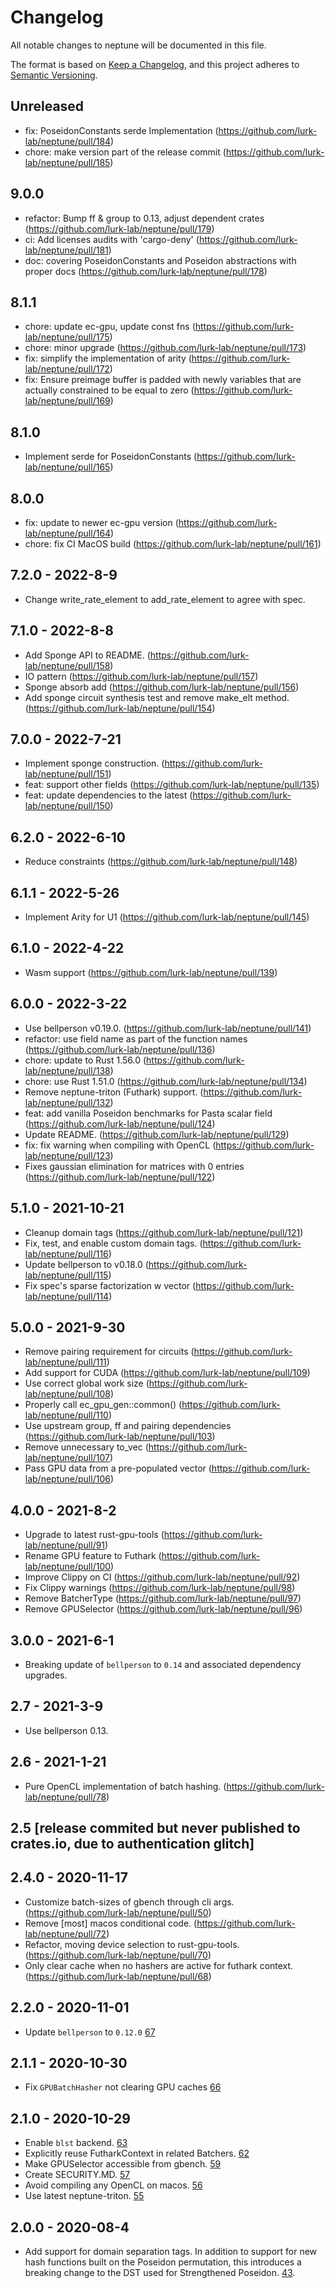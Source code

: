 # Changelog

All notable changes to neptune will be documented in this file.

The format is based on [Keep a Changelog](https://keepachangelog.com/en/1.0.0/),
and this project adheres to [Semantic Versioning](https://book.async.rs/overview/stability-guarantees.html).

## Unreleased

- fix: PoseidonConstants serde Implementation (https://github.com/lurk-lab/neptune/pull/184)
- chore: make version part of the release commit (https://github.com/lurk-lab/neptune/pull/185)

## 9.0.0

- refactor: Bump ff & group to 0.13, adjust dependent crates (https://github.com/lurk-lab/neptune/pull/179)
- ci: Add licenses audits with 'cargo-deny' (https://github.com/lurk-lab/neptune/pull/181)
- doc: covering PoseidonConstants and Poseidon abstractions with proper docs (https://github.com/lurk-lab/neptune/pull/178)

## 8.1.1

- chore: update ec-gpu, update const fns (https://github.com/lurk-lab/neptune/pull/175)
- chore: minor upgrade (https://github.com/lurk-lab/neptune/pull/173)
- fix: simplify the implementation of arity (https://github.com/lurk-lab/neptune/pull/172)
- fix: Ensure preimage buffer is padded with newly variables that are actually constrained to be equal to zero (https://github.com/lurk-lab/neptune/pull/169)

## 8.1.0
- Implement serde for PoseidonConstants (https://github.com/lurk-lab/neptune/pull/165)

## 8.0.0
- fix: update to newer ec-gpu version (https://github.com/lurk-lab/neptune/pull/164)
- chore: fix CI MacOS build (https://github.com/lurk-lab/neptune/pull/161)

## 7.2.0 - 2022-8-9
- Change write_rate_element to add_rate_element to agree with spec.

## 7.1.0 - 2022-8-8

- Add Sponge API to README. (https://github.com/lurk-lab/neptune/pull/158)
- IO pattern (https://github.com/lurk-lab/neptune/pull/157)
- Sponge absorb add (https://github.com/lurk-lab/neptune/pull/156)
- Add sponge circuit synthesis test and remove make_elt method. (https://github.com/lurk-lab/neptune/pull/154)

## 7.0.0 - 2022-7-21
- Implement sponge construction. (https://github.com/lurk-lab/neptune/pull/151)
- feat: support other fields (https://github.com/lurk-lab/neptune/pull/135)
- feat: update dependencies to the latest (https://github.com/lurk-lab/neptune/pull/150)

## 6.2.0 - 2022-6-10
- Reduce constraints (https://github.com/lurk-lab/neptune/pull/148)

## 6.1.1 - 2022-5-26
- Implement Arity for U1 (https://github.com/lurk-lab/neptune/pull/145)

## 6.1.0 - 2022-4-22
- Wasm support (https://github.com/lurk-lab/neptune/pull/139)

## 6.0.0 - 2022-3-22

- Use bellperson v0.19.0. (https://github.com/lurk-lab/neptune/pull/141)
- refactor: use field name as part of the function names (https://github.com/lurk-lab/neptune/pull/136)
- chore: update to Rust 1.56.0 (https://github.com/lurk-lab/neptune/pull/138)
- chore: use Rust 1.51.0 (https://github.com/lurk-lab/neptune/pull/134)
- Remove neptune-triton (Futhark) support. (https://github.com/lurk-lab/neptune/pull/132)
- feat: add vanilla Poseidon benchmarks for Pasta scalar field (https://github.com/lurk-lab/neptune/pull/124)
- Update README. (https://github.com/lurk-lab/neptune/pull/129)
- fix: fix warning when compiling with OpenCL (https://github.com/lurk-lab/neptune/pull/123)
- Fixes gaussian elimination for matrices with 0 entries (https://github.com/lurk-lab/neptune/pull/122)

## 5.1.0 - 2021-10-21
- Cleanup domain tags (https://github.com/lurk-lab/neptune/pull/121)
- Fix, test, and enable custom domain tags. (https://github.com/lurk-lab/neptune/pull/116)
- Update bellperson to v0.18.0 (https://github.com/lurk-lab/neptune/pull/115)
- Fix spec's sparse factorization w vector (https://github.com/lurk-lab/neptune/pull/114)

## 5.0.0 - 2021-9-30

- Remove pairing requirement for circuits (https://github.com/lurk-lab/neptune/pull/111)
- Add support for CUDA (https://github.com/lurk-lab/neptune/pull/109)
- Use correct global work size (https://github.com/lurk-lab/neptune/pull/108)
- Properly call ec_gpu_gen::common() (https://github.com/lurk-lab/neptune/pull/110)
- Use upstream group, ff and pairing dependencies (https://github.com/lurk-lab/neptune/pull/103)
- Remove unnecessary to_vec (https://github.com/lurk-lab/neptune/pull/107)
- Pass GPU data from a pre-populated vector (https://github.com/lurk-lab/neptune/pull/106)

## 4.0.0 - 2021-8-2
- Upgrade to latest rust-gpu-tools (https://github.com/lurk-lab/neptune/pull/91)
- Rename GPU feature to Futhark (https://github.com/lurk-lab/neptune/pull/100)
- Improve Clippy on CI (https://github.com/lurk-lab/neptune/pull/92)
- Fix Clippy warnings (https://github.com/lurk-lab/neptune/pull/98)
- Remove BatcherType (https://github.com/lurk-lab/neptune/pull/97)
- Remove GPUSelector (https://github.com/lurk-lab/neptune/pull/96)

## 3.0.0 - 2021-6-1
- Breaking update of `bellperson` to `0.14` and associated dependency upgrades.

## 2.7 - 2021-3-9
- Use bellperson 0.13.

## 2.6 - 2021-1-21
- Pure OpenCL implementation of batch hashing. (https://github.com/lurk-lab/neptune/pull/78)

## 2.5 [release commited but never published to crates.io, due to authentication glitch]

## 2.4.0 - 2020-11-17

- Customize batch-sizes of gbench through cli args. (https://github.com/lurk-lab/neptune/pull/50)
- Remove [most] macos conditional code. (https://github.com/lurk-lab/neptune/pull/72)
- Refactor, moving device selection to rust-gpu-tools. (https://github.com/lurk-lab/neptune/pull/70)
- Only clear cache when no hashers are active for futhark context. (https://github.com/lurk-lab/neptune/pull/68)

## 2.2.0 - 2020-11-01

- Update `bellperson` to `0.12.0`
  [67](https://github.com/lurk-lab/neptune/pull/67)

## 2.1.1 - 2020-10-30

- Fix `GPUBatchHasher` not clearing GPU caches
  [66](https://github.com/lurk-lab/neptune/pull/66)

## 2.1.0 - 2020-10-29

- Enable `blst` backend.
  [63](https://github.com/lurk-lab/neptune/pull/63)
- Explicitly reuse FutharkContext in related Batchers.
  [62](https://github.com/lurk-lab/neptune/pull/62)
- Make GPUSelector accessible from gbench.
  [59](https://github.com/lurk-lab/neptune/pull/59)
- Create SECURITY.MD.
  [57](https://github.com/lurk-lab/neptune/pull/57)
- Avoid compiling any OpenCL on macos.
  [56](https://github.com/lurk-lab/neptune/pull/56)
- Use latest neptune-triton.
  [55](https://github.com/lurk-lab/neptune/pull/55)

## 2.0.0 - 2020-08-4

- Add support for domain separation tags. In addition to support for new hash functions built on the Poseidon permutation,
  this introduces a breaking change to the DST used for Strengthened Poseidon.
  [43](https://github.com/lurk-lab/neptune/pull/43).

